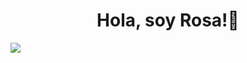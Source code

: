 <div align="center">
<h1 align="center">Hola, soy Rosa!👋</h1>
</div>
<img src="![bannergh](https://github.com/user-attachments/assets/04bc3123-fed8-4dbc-b4e0-01580f5d31e0)">





<!--
**Rosa-Enco-Perez/Rosa-Enco-Perez** is a ✨ _special_ ✨ repository because its `README.md` (this file) appears on your GitHub profile.

Here are some ideas to get you started:

- 🔭 I’m currently working on ...
- 🌱 I’m currently learning ...
- 👯 I’m looking to collaborate on ...
- 🤔 I’m looking for help with ...
- 💬 Ask me about ...
- 📫 How to reach me: ...
- 😄 Pronouns: ...
- ⚡ Fun fact: ...
-->
